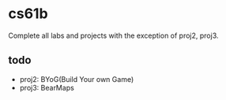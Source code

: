 # cs61b

Complete all labs and projects with the exception of proj2, proj3.

## todo

- proj2: BYoG(Build Your own Game)
- proj3: BearMaps
